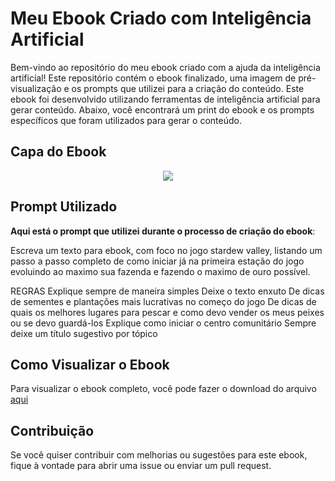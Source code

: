# Meu Ebook Criado com Inteligência Artificial 
Bem-vindo ao repositório do meu ebook criado com a ajuda da inteligência artificial! Este repositório contém o ebook finalizado, uma imagem de pré-visualização e os prompts que utilizei para a criação do conteúdo.
Este ebook foi desenvolvido utilizando ferramentas de inteligência artificial para gerar conteúdo. Abaixo, você encontrará um print do ebook e os prompts específicos que foram utilizados para gerar o conteúdo.

## Capa do Ebook

<p align="center">
  <img src="https://github.com/vanessasousapro/Projeto-Ebook-ai-dio/assets/141881796/ac383bb9-e385-40fa-919b-cb3ccbbedb8c">
</p>

## Prompt Utilizado


**Aqui está o prompt que utilizei durante o processo de criação do ebook**:

Escreva um texto para ebook, com foco no jogo stardew valley, listando um passo a passo completo de como iniciar já na primeira estação do jogo evoluindo ao maximo sua fazenda e fazendo o maximo de ouro possível.

REGRAS
 Explique sempre de maneira simples
 Deixe o texto enxuto
 De dicas de sementes e plantações mais lucrativas no começo do jogo
 De dicas de quais os melhores lugares para pescar e como devo vender os meus peixes ou se devo guardá-los
 Explique como iniciar o centro comunitário
 Sempre deixe um título sugestivo por tópico

## Como Visualizar o Ebook

Para visualizar o ebook completo, você pode fazer o download do arquivo [aqui](https://www.canva.com/design/DAGHp5RgWtc/y37nvuxoGcrVtyaLlIt5jQ/watch?utm_content=DAGHp5RgWtc&utm_campaign=designshare&utm_medium=link&utm_source=editor)

## Contribuição

Se você quiser contribuir com melhorias ou sugestões para este ebook, fique à vontade para abrir uma issue ou enviar um pull request.
